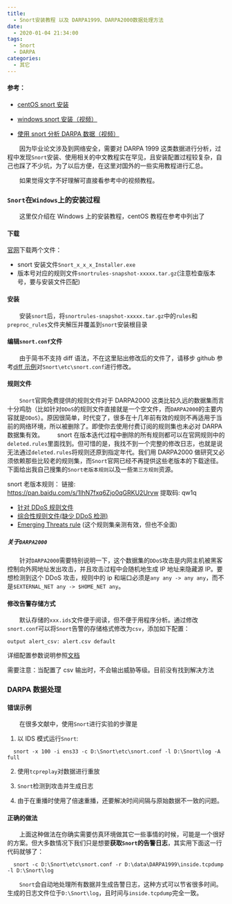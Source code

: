 ```yaml
---
title:
  - Snort安装教程 以及 DARPA1999、DARPA2000数据处理方法
date:
  - 2020-01-04 21:34:00
tags:
  - Snort
  - DARPA
categories:
  - 其它
---
```


#### 参考：

- [centOS snort 安装](https://upcloud.com/community/tutorials/installing-snort-on-centos/)

- [windows snort 安装（视频）](https://www.youtube.com/watch?v=RwWM0srLSg0)

- [使用 snort 分析 DARPA 数据（视频）](https://www.youtube.com/watch?v=OA4hSFxyXXU)

&emsp;&emsp;因为毕业论文涉及到网络安全，需要对 DARPA 1999 这类数据进行分析，过程中发现`Snort`安装、使用相关的中文教程实在罕见，且安装配置过程较复杂，自己也踩了不少坑，为了以后方便，在这里对国外的一些实用教程进行汇总。

&emsp;&emsp;如果觉得文字不好理解可直接看参考中的视频教程。

### `Snort`在`Windows`上的安装过程

&emsp;&emsp;这里仅介绍在 Windows 上的安装教程，centOS 教程在参考中列出了

#### 下载

[官网](https://www.snort.org/#get-started)下载两个文件：

- snort 安装文件`Snort_x_x_x_Installer.exe`
- 版本号对应的规则文件`snortrules-snapshot-xxxxx.tar.gz`(注意检查版本号，要与安装文件匹配)

#### 安装

&emsp;&emsp;安装`snort`后，将`snortrules-snapshot-xxxxx.tar.gz`中的`rules`和`preproc_rules`文件夹解压并覆盖到`snort`安装根目录

#### 编辑`snort.conf`文件

&emsp;&emsp;由于简书不支持 diff 语法，不在这里贴出修改后的文件了，请移步 github 参考[diff 示例](https://github.com/zkytech/documents/issues/1)对`Snort\etc\snort.conf`进行修改。

#### 规则文件

&emsp;&emsp;`Snort`官网免费提供的规则文件对于 DARPA2000 这类比较久远的数据集而言十分鸡肋（比如针对`DDoS`的规则文件直接就是一个空文件，而`DARPA2000`的主要内容就是`DDoS`）。原因很简单，时代变了，很多在十几年前有效的规则不再适用于当前的网络环境，所以被删除了。即使你去使用付费订阅的规则集也未必对 DARPA 数据集有效。
&emsp;&emsp;snort 在版本迭代过程中删除的所有规则都可以在官网规则中的`deleted.rules`里面找到。但可惜的是，我找不到一个完整的修改日志，也就是说无法通过`deleted.rules`将规则还原到指定年代。我们用 DARPA2000 做研究又必须依赖那些比较老的规则集，而`Snort`官网已经不再提供这些老版本的下载途径。下面给出我自己搜集的`Snort老版本规则`以及一些`第三方规则`资源。

snort 老版本规则：
链接: https://pan.baidu.com/s/1IhN7fxq6Zjo0qGRKU2Urvw 提取码: qw1q

- [针对 DDoS 规则文件](https://github.com/RajkumarShah/Snort-for-DDoS-)
- [综合性规则文件(缺少 DDoS 检测)](https://github.com/codecat007/snort-rules)
- [Emerging Threats rule](https://rules.emergingthreats.net/open/snort-2.9.0/) (这个规则集亲测有效，但也不全面)

##### 关于`DARPA2000`

&emsp;&emsp;针对`DARPA2000`需要特别说明一下，这个数据集的`DDoS`攻击是内网主机被黑客控制向外网地址发出攻击，并且攻击过程中会随机地生成 IP 地址来隐藏源 IP。要想检测到这个 DDoS 攻击，规则中的 ip 和端口必须是`any any -> any any`，而不是`$EXTERNAL_NET any -> $HOME_NET any`。

#### 修改告警存储方式

&emsp;&emsp;默认存储的`xxx.ids`文件便于阅读，但不便于用程序分析。通过修改`snort.conf`可以将`Snort`告警的存储格式修改为`csv`，添加如下配置：

```
output alert_csv: alert.csv default
```

详细配置参数说明参照[文档](http://manual-snort-org.s3-website-us-east-1.amazonaws.com/node21.html)

需要注意：当配置了 csv 输出时，不会输出威胁等级。目前没有找到解决方法

### DARPA 数据处理

#### 错误示例

&emsp;&emsp;在很多文献中，使用`Snort`进行实验的步骤是

1. 以 IDS 模式运行`Snort`:

```
  snort -x 100 -i ens33 -c D:\Snort\etc\snort.conf -l D:\Snort\log -A full
```

2. 使用`tcpreplay`对数据进行重放

3. `Snort`检测到攻击并生成日志

4. 由于在重播时使用了倍速重播，还要解决时间间隔与原始数据不一致的问题。

#### 正确的做法

&emsp;&emsp;上面这种做法在你确实需要仿真环境做其它一些事情的时候，可能是一个很好的方案。但大多数情况下我们只是想要**获取`Snort`的告警日志**，其实用下面这一行代码就够了：

```
  snort -c D:\Snort\etc\snort.conf -r D:\data\DARPA1999\inside.tcpdump -l D:\Snort\log
```

&emsp;&emsp;`Snort`会自动地处理所有数据并生成告警日志，这种方式可以节省很多时间。生成的日志文件位于`D:\Snort\log`，且时间与`inside.tcpdump`完全一致。
